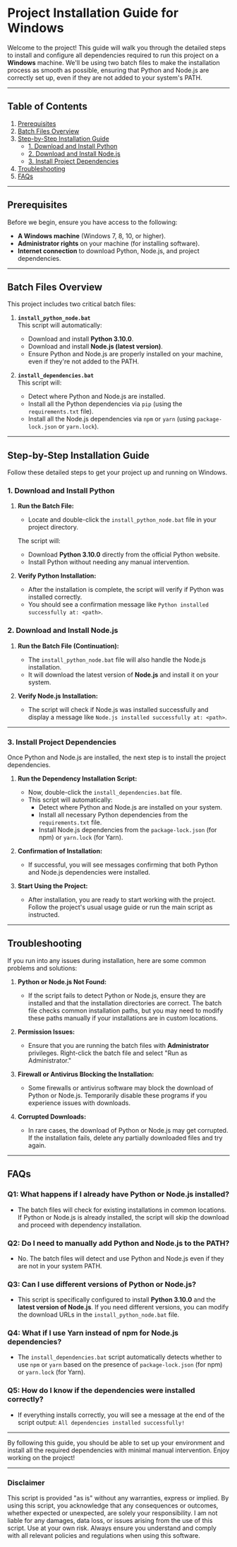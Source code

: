 
# Project Installation Guide for Windows

Welcome to the project! This guide will walk you through the detailed steps to install and configure all dependencies required to run this project on a **Windows** machine. We'll be using two batch files to make the installation process as smooth as possible, ensuring that Python and Node.js are correctly set up, even if they are not added to your system's PATH.

---

## Table of Contents
1. [Prerequisites](#prerequisites)
2. [Batch Files Overview](#batch-files-overview)
3. [Step-by-Step Installation Guide](#step-by-step-installation-guide)
    - [1. Download and Install Python](#1-download-and-install-python)
    - [2. Download and Install Node.js](#2-download-and-install-nodejs)
    - [3. Install Project Dependencies](#3-install-project-dependencies)
4. [Troubleshooting](#troubleshooting)
5. [FAQs](#faqs)

---

## Prerequisites
Before we begin, ensure you have access to the following:

- **A Windows machine** (Windows 7, 8, 10, or higher).
- **Administrator rights** on your machine (for installing software).
- **Internet connection** to download Python, Node.js, and project dependencies.

---

## Batch Files Overview

This project includes two critical batch files:

1. **`install_python_node.bat`**  
   This script will automatically:
   - Download and install **Python 3.10.0**.
   - Download and install **Node.js (latest version)**.
   - Ensure Python and Node.js are properly installed on your machine, even if they're not added to the PATH.

2. **`install_dependencies.bat`**  
   This script will:
   - Detect where Python and Node.js are installed.
   - Install all the Python dependencies via `pip` (using the `requirements.txt` file).
   - Install all the Node.js dependencies via `npm` or `yarn` (using `package-lock.json` or `yarn.lock`).

---

## Step-by-Step Installation Guide

Follow these detailed steps to get your project up and running on Windows.

### 1. Download and Install Python

1. **Run the Batch File:**
   - Locate and double-click the `install_python_node.bat` file in your project directory.
   
   The script will:
   - Download **Python 3.10.0** directly from the official Python website.
   - Install Python without needing any manual intervention.

2. **Verify Python Installation:**
   - After the installation is complete, the script will verify if Python was installed correctly.
   - You should see a confirmation message like `Python installed successfully at: <path>`.

### 2. Download and Install Node.js

1. **Run the Batch File (Continuation):**
   - The `install_python_node.bat` file will also handle the Node.js installation.
   - It will download the latest version of **Node.js** and install it on your system.

2. **Verify Node.js Installation:**
   - The script will check if Node.js was installed successfully and display a message like `Node.js installed successfully at: <path>`.

---

### 3. Install Project Dependencies

Once Python and Node.js are installed, the next step is to install the project dependencies.

1. **Run the Dependency Installation Script:**
   - Now, double-click the `install_dependencies.bat` file.
   - This script will automatically:
     - Detect where Python and Node.js are installed on your system.
     - Install all necessary Python dependencies from the `requirements.txt` file.
     - Install Node.js dependencies from the `package-lock.json` (for npm) or `yarn.lock` (for Yarn).
   
2. **Confirmation of Installation:**
   - If successful, you will see messages confirming that both Python and Node.js dependencies were installed.

3. **Start Using the Project:**
   - After installation, you are ready to start working with the project. Follow the project's usual usage guide or run the main script as instructed.

---

## Troubleshooting

If you run into any issues during installation, here are some common problems and solutions:

1. **Python or Node.js Not Found:**
   - If the script fails to detect Python or Node.js, ensure they are installed and that the installation directories are correct. The batch file checks common installation paths, but you may need to modify these paths manually if your installations are in custom locations.

2. **Permission Issues:**
   - Ensure that you are running the batch files with **Administrator** privileges. Right-click the batch file and select "Run as Administrator."

3. **Firewall or Antivirus Blocking the Installation:**
   - Some firewalls or antivirus software may block the download of Python or Node.js. Temporarily disable these programs if you experience issues with downloads.

4. **Corrupted Downloads:**
   - In rare cases, the download of Python or Node.js may get corrupted. If the installation fails, delete any partially downloaded files and try again.

---

## FAQs

### Q1: What happens if I already have Python or Node.js installed?
- The batch files will check for existing installations in common locations. If Python or Node.js is already installed, the script will skip the download and proceed with dependency installation.

### Q2: Do I need to manually add Python and Node.js to the PATH?
- No. The batch files will detect and use Python and Node.js even if they are not in your system PATH.

### Q3: Can I use different versions of Python or Node.js?
- This script is specifically configured to install **Python 3.10.0** and the **latest version of Node.js**. If you need different versions, you can modify the download URLs in the `install_python_node.bat` file.

### Q4: What if I use Yarn instead of npm for Node.js dependencies?
- The `install_dependencies.bat` script automatically detects whether to use `npm` or `yarn` based on the presence of `package-lock.json` (for npm) or `yarn.lock` (for Yarn).

### Q5: How do I know if the dependencies were installed correctly?
- If everything installs correctly, you will see a message at the end of the script output: `All dependencies installed successfully!`

---

By following this guide, you should be able to set up your environment and install all the required dependencies with minimal manual intervention. Enjoy working on the project!

---

### Disclaimer

This script is provided "as is" without any warranties, express or implied. By using this script, you acknowledge that any consequences or outcomes, whether expected or unexpected, are solely your responsibility. I am not liable for any damages, data loss, or issues arising from the use of this script. Use at your own risk. Always ensure you understand and comply with all relevant policies and regulations when using this software.


